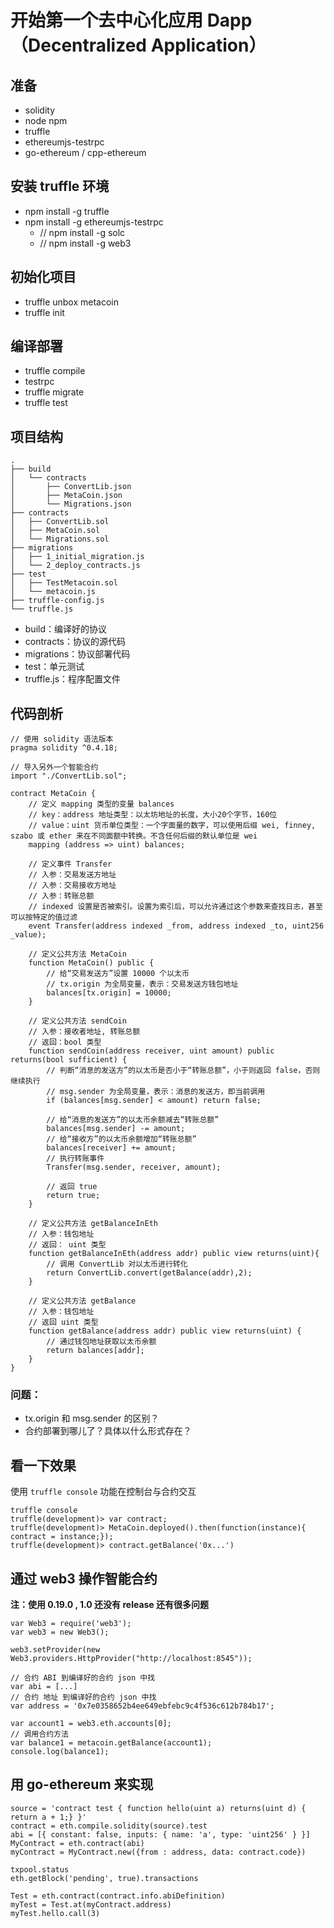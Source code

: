 # 开始第一个去中心化应用 Dapp（Decentralized Application）

## 准备
* solidity
* node npm
* truffle
* ethereumjs-testrpc
* go-ethereum / cpp-ethereum
 
## 安装 truffle 环境
* npm install -g truffle
* npm install -g ethereumjs-testrpc
	* // npm install -g solc
	* // npm install -g web3

## 初始化项目
* truffle unbox metacoin
* truffle init

## 编译部署
* truffle compile
* testrpc
* truffle migrate
* truffle test

## 项目结构

```
.
├── build
│   └── contracts
│       ├── ConvertLib.json
│       ├── MetaCoin.json
│       └── Migrations.json
├── contracts
│   ├── ConvertLib.sol
│   ├── MetaCoin.sol
│   └── Migrations.sol
├── migrations
│   ├── 1_initial_migration.js
│   └── 2_deploy_contracts.js
├── test
│   ├── TestMetacoin.sol
│   └── metacoin.js
├── truffle-config.js
└── truffle.js
```

* build：编译好的协议
* contracts：协议的源代码
* migrations：协议部署代码
* test：单元测试
* truffle.js：程序配置文件

## 代码剖析

```
// 使用 solidity 语法版本
pragma solidity ^0.4.18;

// 导入另外一个智能合约
import "./ConvertLib.sol";

contract MetaCoin {
	// 定义 mapping 类型的变量 balances
	// key：address 地址类型：以太坊地址的长度，大小20个字节，160位
 	// value：uint 货币单位类型：一个字面量的数字，可以使用后缀 wei, finney, szabo 或 ether 来在不同面额中转换。不含任何后缀的默认单位是 wei
	mapping (address => uint) balances;

	// 定义事件 Transfer
	// 入参：交易发送方地址
	// 入参：交易接收方地址
	// 入参：转账总额
	// indexed 设置是否被索引。设置为索引后，可以允许通过这个参数来查找日志，甚至可以按特定的值过滤
	event Transfer(address indexed _from, address indexed _to, uint256 _value);

	// 定义公共方法 MetaCoin
	function MetaCoin() public {
		// 给“交易发送方”设置 10000 个以太币
		// tx.origin 为全局变量，表示：交易发送方钱包地址
		balances[tx.origin] = 10000;
	}

	// 定义公共方法 sendCoin
	// 入参：接收者地址, 转账总额
	// 返回：bool 类型
	function sendCoin(address receiver, uint amount) public returns(bool sufficient) {
		// 判断“消息的发送方”的以太币是否小于“转账总额”，小于则返回 false，否则继续执行
		// msg.sender 为全局变量，表示：消息的发送方，即当前调用
		if (balances[msg.sender] < amount) return false;
		
		// 给“消息的发送方”的以太币余额减去“转账总额”
		balances[msg.sender] -= amount;
		// 给“接收方”的以太币余额增加“转账总额”
		balances[receiver] += amount;
		// 执行转账事件
		Transfer(msg.sender, receiver, amount);

		// 返回 true
		return true;
	}

	// 定义公共方法 getBalanceInEth
	// 入参：钱包地址
	// 返回： uint 类型
	function getBalanceInEth(address addr) public view returns(uint){
		// 调用 ConvertLib 对以太币进行转化
		return ConvertLib.convert(getBalance(addr),2);
	}

	// 定义公共方法 getBalance
	// 入参：钱包地址
	// 返回 uint 类型
	function getBalance(address addr) public view returns(uint) {
		// 通过钱包地址获取以太币余额
		return balances[addr];
	}
}

```

### 问题：
* tx.origin 和 msg.sender 的区别？
* 合约部署到哪儿了？具体以什么形式存在？

## 看一下效果
使用 `truffle console` 功能在控制台与合约交互

```
truffle console
truffle(development)> var contract;
truffle(development)> MetaCoin.deployed().then(function(instance){ contract = instance;});
truffle(development)> contract.getBalance('0x...')
```

## 通过 web3 操作智能合约
**注：使用 0.19.0 , 1.0 还没有 release 还有很多问题**

```
var Web3 = require('web3');
var web3 = new Web3();

web3.setProvider(new Web3.providers.HttpProvider("http://localhost:8545"));

// 合约 ABI 到编译好的合约 json 中找
var abi = [...]
// 合约 地址 到编译好的合约 json 中找
var address = '0x7e0358652b4ee649ebfebc9c4f536c612b784b17';

var account1 = web3.eth.accounts[0];
// 调用合约方法
var balance1 = metacoin.getBalance(account1);
console.log(balance1);

```

## 用 go-ethereum 来实现

```
source = 'contract test { function hello(uint a) returns(uint d) { return a + 1;} }'
contract = eth.compile.solidity(source).test
abi = [{ constant: false, inputs: { name: 'a', type: 'uint256' } }]
MyContract = eth.contract(abi)
myContract = MyContract.new({from : address, data: contract.code})
 
txpool.status
eth.getBlock('pending', true).transactions

Test = eth.contract(contract.info.abiDefinition)
myTest = Test.at(myContract.address)
myTest.hello.call(3)


```



